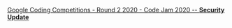 [Google Coding Competitions - Round 2 2020 - Code Jam 2020 -- **Security Update**](https://codingcompetitions.withgoogle.com/codejam/round/000000000019ffb9/000000000033871f)